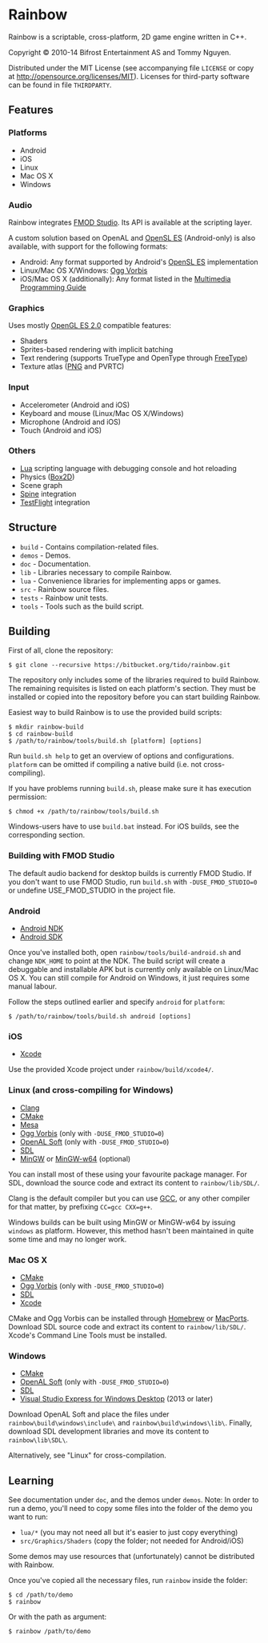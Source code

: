 # Rainbow

Rainbow is a scriptable, cross-platform, 2D game engine written in C++.

Copyright &copy; 2010-14 Bifrost Entertainment AS and Tommy Nguyen.

Distributed under the MIT License (see accompanying file `LICENSE` or copy at
http://opensource.org/licenses/MIT). Licenses for third-party software can be
found in file `THIRDPARTY`.

## Features

### Platforms

- Android
- iOS
- Linux
- Mac OS X
- Windows

### Audio

Rainbow integrates [FMOD Studio](http://www.fmod.org/). Its API is available at
the scripting layer.

A custom solution based on OpenAL and
[OpenSL ES](http://www.khronos.org/opensles/) (Android-only) is also available,
with support for the following formats:

- Android: Any format supported by Android's
  [OpenSL ES](http://www.khronos.org/opensles/) implementation
- Linux/Mac OS X/Windows: [Ogg Vorbis](http://www.vorbis.com/)
- iOS/Mac OS X (additionally): Any format listed in the
  [Multimedia Programming Guide](https://developer.apple.com/library/ios/documentation/AudioVideo/Conceptual/MultimediaPG/UsingAudio/UsingAudio.html#//apple_ref/doc/uid/TP40009767-CH2-SW33)

### Graphics

Uses mostly [OpenGL ES 2.0](http://www.khronos.org/opengles/2_X/) compatible
features:

- Shaders
- Sprites-based rendering with implicit batching
- Text rendering (supports TrueType and OpenType through
  [FreeType](http://www.freetype.org/))
- Texture atlas ([PNG](http://www.libpng.org/pub/png/) and PVRTC)

### Input

- Accelerometer (Android and iOS)
- Keyboard and mouse (Linux/Mac OS X/Windows)
- Microphone (Android and iOS)
- Touch (Android and iOS)

### Others

- [Lua](http://www.lua.org/) scripting language with debugging console and hot
  reloading
- Physics ([Box2D](http://box2d.org/))
- Scene graph
- [Spine](http://esotericsoftware.com/) integration
- [TestFlight](https://testflightapp.com/) integration

## Structure

- `build` - Contains compilation-related files.
- `demos` - Demos.
- `doc` - Documentation.
- `lib` - Libraries necessary to compile Rainbow.
- `lua` - Convenience libraries for implementing apps or games.
- `src` - Rainbow source files.
- `tests` - Rainbow unit tests.
- `tools` - Tools such as the build script.

## Building

First of all, clone the repository:

	$ git clone --recursive https://bitbucket.org/tido/rainbow.git

The repository only includes some of the libraries required to build Rainbow.
The remaining requisites is listed on each platform's section. They must be
installed or copied into the repository before you can start building Rainbow.

Easiest way to build Rainbow is to use the provided build scripts:

	$ mkdir rainbow-build
	$ cd rainbow-build
	$ /path/to/rainbow/tools/build.sh [platform] [options]

Run `build.sh help` to get an overview of options and configurations. `platform`
can be omitted if compiling a native build (i.e. not cross-compiling).

If you have problems running `build.sh`, please make sure it has execution
permission:

	$ chmod +x /path/to/rainbow/tools/build.sh

Windows-users have to use `build.bat` instead. For iOS builds, see the
corresponding section.

### Building with FMOD Studio

The default audio backend for desktop builds is currently FMOD Studio. If you
don't want to use FMOD Studio, run `build.sh` with `-DUSE_FMOD_STUDIO=0` or
undefine USE_FMOD_STUDIO in the project file.

### Android

- [Android NDK](http://developer.android.com/tools/sdk/ndk/)
- [Android SDK](http://developer.android.com/sdk/)

Once you've installed both, open `rainbow/tools/build-android.sh` and change
`NDK_HOME` to point at the NDK. The build script will create a debuggable and
installable APK but is currently only available on Linux/Mac OS X. You can still
compile for Android on Windows, it just requires some manual labour.

Follow the steps outlined earlier and specify `android` for `platform`:

	$ /path/to/rainbow/tools/build.sh android [options]

### iOS

- [Xcode](https://itunes.apple.com/no/app/xcode/id497799835?mt=12)

Use the provided Xcode project under `rainbow/build/xcode4/`.

### Linux (and cross-compiling for Windows)

- [Clang](http://clang.llvm.org/)
- [CMake](http://www.cmake.org/)
- [Mesa](http://www.mesa3d.org/)
- [Ogg Vorbis](http://www.vorbis.com/) (only with `-DUSE_FMOD_STUDIO=0`)
- [OpenAL Soft](http://kcat.strangesoft.net/openal.html) (only with
  `-DUSE_FMOD_STUDIO=0`)
- [SDL](http://libsdl.org/)
- [MinGW](http://www.mingw.org/) or
  [MinGW-w64](http://mingw-w64.sourceforge.net/) (optional)

You can install most of these using your favourite package manager. For SDL,
download the source code and extract its content to `rainbow/lib/SDL/`.

Clang is the default compiler but you can use [GCC](http://gcc.gnu.org/), or any
other compiler for that matter, by prefixing `CC=gcc CXX=g++`.

Windows builds can be built using MinGW or MinGW-w64 by issuing `windows` as
platform. However, this method hasn't been maintained in quite some time and may
no longer work.

### Mac OS X

- [CMake](http://www.cmake.org/)
- [Ogg Vorbis](http://www.vorbis.com/) (only with `-DUSE_FMOD_STUDIO=0`)
- [SDL](http://libsdl.org/)
- [Xcode](https://itunes.apple.com/no/app/xcode/id497799835?mt=12)

CMake and Ogg Vorbis can be installed through [Homebrew](http://brew.sh/) or
[MacPorts](http://www.macports.org/). Download SDL source code and extract its
content to `rainbow/lib/SDL/`. Xcode's Command Line Tools must be installed.

### Windows

- [CMake](http://www.cmake.org/)
- [OpenAL Soft](http://kcat.strangesoft.net/openal.html) (only with
  `-DUSE_FMOD_STUDIO=0`)
- [SDL](http://libsdl.org/)
- [Visual Studio Express for Windows Desktop](http://microsoft.com/express/)
  (2013 or later)

Download OpenAL Soft and place the files under `rainbow\build\windows\include\`
and `rainbow\build\windows\lib\`. Finally, download SDL development libraries
and move its content to `rainbow\lib\SDL\`.

Alternatively, see "Linux" for cross-compilation.

## Learning

See documentation under `doc`, and the demos under `demos`. Note: In order to
run a demo, you'll need to copy some files into the folder of the demo you want
to run:

- `lua/*` (you may not need all but it's easier to just copy everything)
- `src/Graphics/Shaders` (copy the folder; not needed for Android/iOS)

Some demos may use resources that (unfortunately) cannot be distributed with
Rainbow.

Once you've copied all the necessary files, run `rainbow` inside the folder:

	$ cd /path/to/demo
	$ rainbow

Or with the path as argument:

	$ rainbow /path/to/demo
